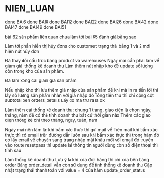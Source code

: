 # NIEN_LUAN


done BAI6
done BAI8
done BAI12
done BAI22
done BAI26
done BAI42
done BAI47
done BAI49
done BAI51

bài 62 sản phẩm liên quan chưa làm 
tới bài 65 đánh giá bằng sao



Làm tới phần hiển thị hủy đơns cho customer: trạng thái bằng 1 và 2 mới hiện nút hủy đơn


Đã thay đổi cấu trúc bảng product và warehouses
Ngày mai cần phải làm về giảm giá, thống kê doanh thu
Làm thêm nút nhập kho để update số lượng còn trong kho của sản phẩm.


Đã làm xong cái giảm giá sản phẩm


Nếu nhập kho thì lưu thêm giá nhập của sản phẩm để khi mà in ra tiền lời thì lấy số lượng sản phẩm nhân với giá nhập đó
Tổng tiền thu thì chỉ cộng cột subtotal bên orders_details
Lấy đó mà trừ ra là ok

Làm thêm cái thống kê doanh thu: chung 1 trang, giao diện là chọn ngày, tháng, năm để có thể tính doanh thu bất cứ thời gian nào
Thêm các giao diện thống kê chỉ theo tháng, ngày, tuần, năm




Ngày mai nên làm là:
khi bấm xác thực thì gửi mail về
Trên mail khi bấm xác thực thì có email trên đường dẫn luôn
sau khi bấm xác thực thì trong hàm đó có lấy email về
chuyển sang trang nhập mật khẩu mới với email đó truyền vào
route resetpass thì update lại thông tin người dùng
còn số điện thoại thì tính sau



Làm thống kê doanh thu
Lưu ý là khi xóa đơn hàng thì chỉ xóa bên bảng order
Bảng order_detail vẫn còn sử dụng để tính thống kê doanh thu
Cập nhật trạng thái thanh toán với value = 4 của hàm update_order_status